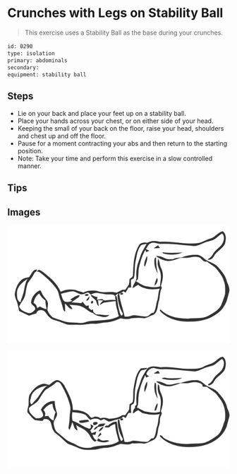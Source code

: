 # Crunches with Legs on Stability Ball
> This exercise uses a Stability Ball as the base during your crunches.

``` 
id: 0290 
type: isolation 
primary: abdominals 
secondary:  
equipment: stability ball 
``` 

## Steps

 - Lie on your back and place your feet up on a stability ball.
 - Place your hands across your chest, or on either side of your head.
 - Keeping the small of your back on the floor, raise your head, shoulders and chest up and off the floor.
 - Pause for a moment contracting your abs and then return to the starting position.
 - Note: Take your time and perform this exercise in a slow controlled manner.

## Tips


## Images

![](./../svg/0290-relaxation.svg)

![](./../svg/0290-tension.svg)
